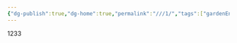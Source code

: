 ```yaml
---
{"dg-publish":true,"dg-home":true,"permalink":"///1/","tags":["gardenEntry"],"dgPassFrontmatter":true,"noteIcon":""}
---
```



1233